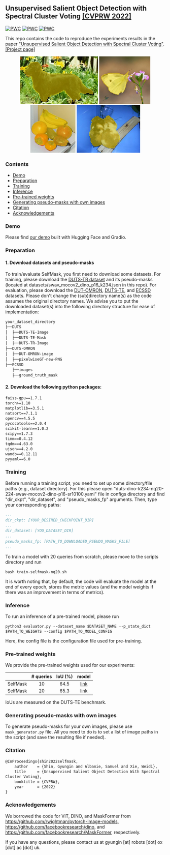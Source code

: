 ## Unsupervised Salient Object Detection with Spectral Cluster Voting [[CVPRW 2022]](https://sites.google.com/view/l3d-ivu/)
[![PWC](https://img.shields.io/endpoint.svg?url=https://paperswithcode.com/badge/unsupervised-salient-object-detection-with/unsupervised-saliency-detection-on-dut-omron)](https://paperswithcode.com/sota/unsupervised-saliency-detection-on-dut-omron?p=unsupervised-salient-object-detection-with)
[![PWC](https://img.shields.io/endpoint.svg?url=https://paperswithcode.com/badge/unsupervised-salient-object-detection-with/unsupervised-saliency-detection-on-duts)](https://paperswithcode.com/sota/unsupervised-saliency-detection-on-duts?p=unsupervised-salient-object-detection-with)
[![PWC](https://img.shields.io/endpoint.svg?url=https://paperswithcode.com/badge/unsupervised-salient-object-detection-with/unsupervised-saliency-detection-on-ecssd)](https://paperswithcode.com/sota/unsupervised-saliency-detection-on-ecssd?p=unsupervised-salient-object-detection-with)

This repo contains the code to reproduce the experiments results in the paper ["Unsupervised Salient Object Detection with Spectral Cluster Voting"](https://arxiv.org/pdf/2203.12614.pdf).
[[Project page]](https://www.robots.ox.ac.uk/~vgg/research/selfmask/)

<p align="middle">
  <img src="src/0053_selfmask.jpg" height="150">
  <img src="src/ILSVRC2012_test_00005309_selfmask.jpg" height="150">
  <img src="src/ILSVRC2012_test_00040725_selfmask.jpg" height="150">
  <img src="src/ILSVRC2012_test_00085874_selfmask.jpg" height="150">
</p>

### Contents
* [Demo](https://huggingface.co/spaces/noelshin/selfmask)
* [Preparation](#preparation)
* [Training](#training)
* [Inference](#inference)
* [Pre-trained weights](#pre-trained-weights)
* [Generating pseudo-masks with own images](#pseudo-masks)
* [Citation](#citation)
* [Acknowledgements](#acknowledgements)

### Demo
Please find [our demo](https://huggingface.co/spaces/noelshin/selfmask) built with Hugging Face and Gradio.

### Preparation
#### 1. Download datasets and pseudo-masks
To train/evaluate SelfMask, you first need to download some datasets.
For training, please download the [DUTS-TR dataset](http://saliencydetection.net/duts/download/DUTS-TR.zip) and its pseudo-masks (located at datasets/swav_mocov2_dino_p16_k234.json in this repo).
For evaluation, please download the [DUT-OMRON](http://saliencydetection.net/dut-omron/#org96c3bab), [DUTS-TE](http://saliencydetection.net/duts/download/DUTS-TE.zip), and [ECSSD](https://www.cse.cuhk.edu.hk/leojia/projects/hsaliency/dataset.html) datasets.
Please don't change the (sub)directory name(s) as the code assumes the original directory names.
We advise you to put the downloaded dataset(s) into the following directory structure for ease of implementation:
```bash
your_dataset_directory
├──DUTS
│  ├──DUTS-TE-Image
│  ├──DUTS-TE-Mask
│  ├──DUTS-TR-Image
├──DUTS-OMRON
│  ├──DUT-OMRON-image
│  ├──pixelwiseGT-new-PNG
├──ECSSD
   ├──images
   ├──ground_truth_mask

```

#### 2. Download the following python packages:
```
faiss-gpu==1.7.1
torch>=1.10
matplotlib==3.5.1
natsort==7.1.1
opencv==4.5.5
pycocotools==2.0.4
scikit-learn==1.0.2
scipy==1.7.3
timm==0.4.12
tqdm==4.63.0
ujson==4.2.0
wandb==0.12.11
pyyaml==6.0
```

### Training
Before running a training script, you need to set up some directory/file paths (e.g., dataset directory). For this please
open "duts-dino-k234-nq20-224-swav-mocov2-dino-p16-sr10100.yaml" file in configs directory and find "dir_ckpt", "dir_dataset", and "pseudo_masks_fp" arguments.
Then, type your corresponding paths:

```yaml
...
dir_ckpt: [YOUR_DESIRED_CHECKPOINT_DIR]
...
dir_dataset: [YOU_DATASET_DIR]
...
pseudo_masks_fp: [PATH_TO_DOWNLOADED_PSEUDO_MASKS_FILE]
...
```

To train a model with 20 queries from scratch, please move to the scripts directory and run
```shell
bash train-selfmask-nq20.sh
```
It is worth noting that, by default, the code will evaluate the model at the end of every epoch, stores the metric values (and the model weights if there was an improvement in terms of metrics).

### Inference
To run an inference of a pre-trained model, please run
```shell
python3 evaluator.py --dataset_name $DATASET_NAME --p_state_dict $PATH_TO_WEIGHTS --config $PATH_TO_MODEL_CONFIG
```
Here, the config file is the configuration file used for pre-training.

### Pre-trained weights
We provide the pre-trained weights used for our experiments:

&nbsp;|# queries|IoU (%)|model|
:---:|:---:|:---:|:---:
SelfMask|10|64.5|[link](https://www.robots.ox.ac.uk/~vgg/research/selfmask/shared_files/selfmask_nq10.pt)
SelfMask|20|65.3|[link](https://www.robots.ox.ac.uk/~vgg/research/selfmask/shared_files/selfmask_nq20.pt)

IoUs are measured on the DUTS-TE benchmark.

### Generating pseudo-masks with own images
To generate pseudo-masks for your own images, please use `mask_generator.py` file.
All you need to do is to set a list of image paths in the script (and save the resulting file if needed).

### Citation
```
@InProceedings{shin2022selfmask,
    author    = {Shin, Gyungin and Albanie, Samuel and Xie, Weidi},
    title     = {Unsupervised Salient Object Detection With Spectral Cluster Voting},
    booktitle = {CVPRW},
    year      = {2022}
}
```

### Acknowledgements
We borrowed the code for ViT, DINO, and MaskFormer from https://github.com/rwightman/pytorch-image-models, https://github.com/facebookresearch/dino, and https://github.com/facebookresearch/MaskFormer, respectively.

If you have any questions, please contact us at gyungin [at] robots [dot] ox [dot] ac [dot] uk.
